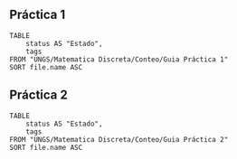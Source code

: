 ## Práctica 1
```dataview
TABLE
	status AS "Estado",
	tags
FROM "UNGS/Matematica Discreta/Conteo/Guia Práctica 1" 
SORT file.name ASC
```

## Práctica 2

```dataview
TABLE
	status AS "Estado",
	tags
FROM "UNGS/Matematica Discreta/Conteo/Guia Práctica 2" 
SORT file.name ASC
```
